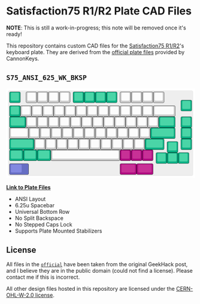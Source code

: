 # Satisfaction75 R1/R2 Plate CAD Files

**NOTE**: This is still a work-in-progress; this note will be removed once it's ready!

This repository contains custom CAD files for the [Satisfaction75 R1/R2](https://cannonkeys.com/collections/satisfaction-75)'s keyboard plate. They are derived from the [official plate files](https://geekhack.org/index.php?topic=100419.msg2769155#msg2769155) provided by CannonKeys.

## `S75_ANSI_625_WK_BKSP`

![ANSI, 6.25u Spacerbar, WinKey, No Split Backspace](./custom/S75_ANSI_625_WK_BKSP/S75_ANSI_625_WK_BKSP.svg)

[**Link to Plate Files**](./custom/S75_ANSI_625_WK_BKSP/)

- ANSI Layout
- 6.25u Spacebar
- Universal Bottom Row
- No Split Backspace
- No Stepped Caps Lock
- Supports Plate Mounted Stabilizers

## License

All files in the [`official`](./official/) have been taken from the original GeekHack post, and I believe they are in the public domain (could not find a license). Please contact me if this is incorrect.

All other design files hosted in this repository are licensed under the [CERN-OHL-W-2.0 license](./LICENSE).
